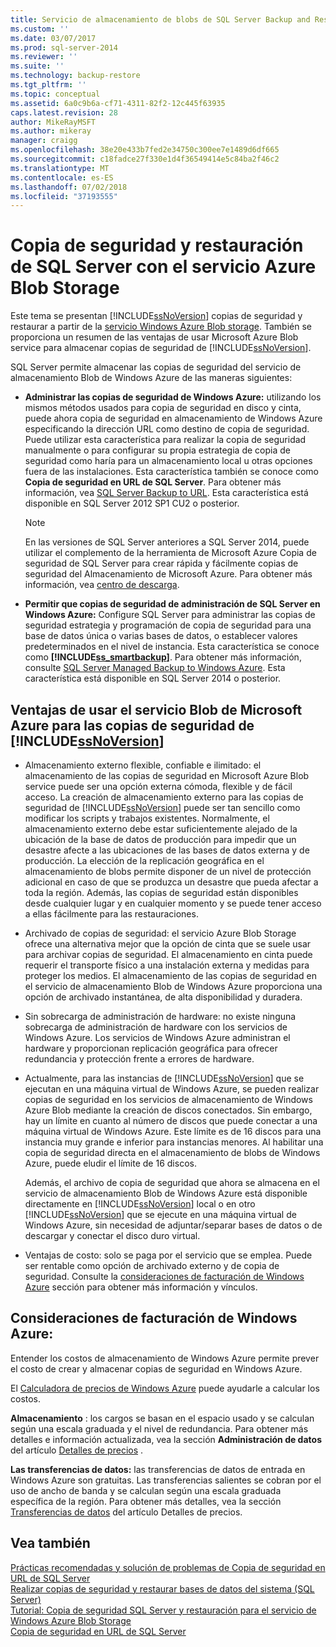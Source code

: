```yaml
---
title: Servicio de almacenamiento de blobs de SQL Server Backup and Restore with Windows Azure | Microsoft Docs
ms.custom: ''
ms.date: 03/07/2017
ms.prod: sql-server-2014
ms.reviewer: ''
ms.suite: ''
ms.technology: backup-restore
ms.tgt_pltfrm: ''
ms.topic: conceptual
ms.assetid: 6a0c9b6a-cf71-4311-82f2-12c445f63935
caps.latest.revision: 28
author: MikeRayMSFT
ms.author: mikeray
manager: craigg
ms.openlocfilehash: 38e20e433b7fed2e34750c300ee7e1489d6df665
ms.sourcegitcommit: c18fadce27f330e1d4f36549414e5c84ba2f46c2
ms.translationtype: MT
ms.contentlocale: es-ES
ms.lasthandoff: 07/02/2018
ms.locfileid: "37193555"
---
```

# <a name="sql-server-backup-and-restore-with-windows-azure-blob-storage-service"></a>Copia de seguridad y restauración de SQL Server con el servicio Azure Blob Storage
  Este tema se presentan [!INCLUDE[ssNoVersion](../../includes/ssnoversion-md.md)] copias de seguridad y restaurar a partir de la [servicio Windows Azure Blob storage](http://www.windowsazure.com/develop/net/how-to-guides/blob-storage/). También se proporciona un resumen de las ventajas de usar Microsoft Azure Blob service para almacenar copias de seguridad de [!INCLUDE[ssNoVersion](../../includes/ssnoversion-md.md)].  
  
 SQL Server permite almacenar las copias de seguridad del servicio de almacenamiento Blob de Windows Azure de las maneras siguientes:  
  
-   **Administrar las copias de seguridad de Windows Azure:** utilizando los mismos métodos usados para copia de seguridad en disco y cinta, puede ahora copia de seguridad en almacenamiento de Windows Azure especificando la dirección URL como destino de copia de seguridad.  Puede utilizar esta característica para realizar la copia de seguridad manualmente o para configurar su propia estrategia de copia de seguridad como haría para un almacenamiento local u otras opciones fuera de las instalaciones. Esta característica también se conoce como **Copia de seguridad en URL de SQL Server**. Para obtener más información, vea [SQL Server Backup to URL](sql-server-backup-to-url.md). Esta característica está disponible en SQL Server 2012 SP1 CU2 o posterior.  
  
    > [!NOTE]  
    >  En las versiones de SQL Server anteriores a SQL Server 2014, puede utilizar el complemento de la herramienta de Microsoft Azure Copia de seguridad de SQL Server para crear rápida y fácilmente copias de seguridad del Almacenamiento de Microsoft Azure. Para obtener más información, vea [centro de descarga](http://go.microsoft.com/fwlink/?LinkID=324399).  
  
-   **Permitir que copias de seguridad de administración de SQL Server en Windows Azure:** Configure SQL Server para administrar las copias de seguridad estrategia y programación de copia de seguridad para una base de datos única o varias bases de datos, o establecer valores predeterminados en el nivel de instancia. Esta característica se conoce como **[!INCLUDE[ss_smartbackup](../../includes/ss-smartbackup-md.md)]**. Para obtener más información, consulte [SQL Server Managed Backup to Windows Azure](sql-server-managed-backup-to-microsoft-azure.md). Esta característica está disponible en SQL Server 2014 o posterior.  
  
## <a name="benefits-of-using-the-windows-azure-blob-service-for-includessnoversionincludesssnoversion-mdmd-backups"></a>Ventajas de usar el servicio Blob de Microsoft Azure para las copias de seguridad de [!INCLUDE[ssNoVersion](../../includes/ssnoversion-md.md)]  
  
-   Almacenamiento externo flexible, confiable e ilimitado: el almacenamiento de las copias de seguridad en Microsoft Azure Blob service puede ser una opción externa cómoda, flexible y de fácil acceso. La creación de almacenamiento externo para las copias de seguridad de [!INCLUDE[ssNoVersion](../../includes/ssnoversion-md.md)] puede ser tan sencillo como modificar los scripts y trabajos existentes. Normalmente, el almacenamiento externo debe estar suficientemente alejado de la ubicación de la base de datos de producción para impedir que un desastre afecte a las ubicaciones de las bases de datos externa y de producción. La elección de la replicación geográfica en el almacenamiento de blobs permite disponer de un nivel de protección adicional en caso de que se produzca un desastre que pueda afectar a toda la región. Además, las copias de seguridad están disponibles desde cualquier lugar y en cualquier momento y se puede tener acceso a ellas fácilmente para las restauraciones.  
  
-   Archivado de copias de seguridad: el servicio Azure Blob Storage ofrece una alternativa mejor que la opción de cinta que se suele usar para archivar copias de seguridad. El almacenamiento en cinta puede requerir el transporte físico a una instalación externa y medidas para proteger los medios. El almacenamiento de las copias de seguridad en el servicio de almacenamiento Blob de Windows Azure proporciona una opción de archivado instantánea, de alta disponibilidad y duradera.  
  
-   Sin sobrecarga de administración de hardware: no existe ninguna sobrecarga de administración de hardware con los servicios de Windows Azure. Los servicios de Windows Azure administran el hardware y proporcionan replicación geográfica para ofrecer redundancia y protección frente a errores de hardware.  
  
-   Actualmente, para las instancias de [!INCLUDE[ssNoVersion](../../includes/ssnoversion-md.md)] que se ejecutan en una máquina virtual de Windows Azure, se pueden realizar copias de seguridad en los servicios de almacenamiento de Windows Azure Blob mediante la creación de discos conectados. Sin embargo, hay un límite en cuanto al número de discos que puede conectar a una máquina virtual de Windows Azure. Este límite es de 16 discos para una instancia muy grande e inferior para instancias menores. Al habilitar una copia de seguridad directa en el almacenamiento de blobs de Windows Azure, puede eludir el límite de 16 discos.  
  
     Además, el archivo de copia de seguridad que ahora se almacena en el servicio de almacenamiento Blob de Windows Azure está disponible directamente en [!INCLUDE[ssNoVersion](../../includes/ssnoversion-md.md)] local o en otro [!INCLUDE[ssNoVersion](../../includes/ssnoversion-md.md)] que se ejecute en una máquina virtual de Windows Azure, sin necesidad de adjuntar/separar bases de datos o de descargar y conectar el disco duro virtual.  
  
-   Ventajas de costo: solo se paga por el servicio que se emplea. Puede ser rentable como opción de archivado externo y de copia de seguridad. Consulte la [consideraciones de facturación de Windows Azure](#Billing) sección para obtener más información y vínculos.  
  
##  <a name="Billing"></a> Consideraciones de facturación de Windows Azure:  
 Entender los costos de almacenamiento de Windows Azure permite prever el costo de crear y almacenar copias de seguridad en Windows Azure.  
  
 El [Calculadora de precios de Windows Azure](http://go.microsoft.com/fwlink/?LinkId=277060) puede ayudarle a calcular los costos.  
  
 **Almacenamiento** : los cargos se basan en el espacio usado y se calculan según una escala graduada y el nivel de redundancia. Para obtener más detalles e información actualizada, vea la sección **Administración de datos** del artículo [Detalles de precios](http://go.microsoft.com/fwlink/?LinkId=277059) .  
  
 **Las transferencias de datos:** las transferencias de datos de entrada en Windows Azure son gratuitas. Las transferencias salientes se cobran por el uso de ancho de banda y se calculan según una escala graduada específica de la región. Para obtener más detalles, vea la sección [Transferencias de datos](http://go.microsoft.com/fwlink/?LinkId=277061) del artículo Detalles de precios.  
  
## <a name="see-also"></a>Vea también  
 [Prácticas recomendadas y solución de problemas de Copia de seguridad en URL de SQL Server](sql-server-backup-to-url-best-practices-and-troubleshooting.md)   
 [Realizar copias de seguridad y restaurar bases de datos del sistema &#40;SQL Server&#41;](back-up-and-restore-of-system-databases-sql-server.md)   
 [Tutorial: Copia de seguridad SQL Server y restauración para el servicio de Windows Azure Blob Storage](../tutorial-sql-server-backup-and-restore-to-azure-blob-storage-service.md)   
 [Copia de seguridad en URL de SQL Server](sql-server-backup-to-url.md)  
  
  
